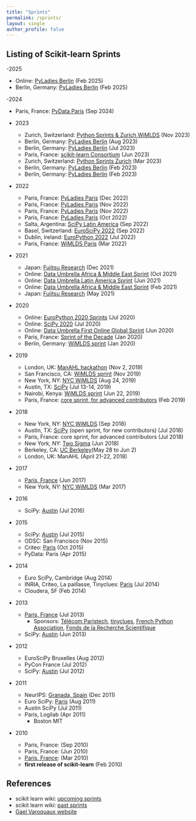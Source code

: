 ```yaml
---
title: "Sprints"
permalink: /sprints/
layout: single
author_profile: false
---
```


## Listing of Scikit-learn Sprints

-2025
  - Online: [PyLadies Berlin](https://www.meetup.com/pyladies-berlin/events/305492587) (Feb 2025)
  - Berlin, Germany: [PyLadies Berlin](https://www.meetup.com/pyladies-berlin/events/305397520/) (Feb 2025)

-2024
  - Paris, France: [PyData Paris](https://pydata.org/paris2024/sprints) (Sep 2024)

- 2023
  - Zurich, Switzerland: [Python Sprints & Zurich WiMLDS](https://python-sprints.github.io/zurich/2023/11/07/scikit-learn-sprint.html) (Nov 2023)
  - Berlin, Germany: [PyLadies Berlin](https://www.meetup.com/pyladies-berlin/events/294785222/) (Aug 2023)
  - Berlin, Germany: [PyLadies Berlin](https://www.meetup.com/pyladies-berlin/events/294784938/) (Jul 2023)
  - Paris, France: [scikit-learn Consortium](https://blog.scikit-learn.org/events/paris-dev-sprint/) (Jun 2023)
  - Zurich, Switzerland: [Python Sprints Zurich](https://www.meetup.com/python-sprints-zurich/events/291718007/) (Mar 2023)
  - Berlin, Germany: [PyLadies Berlin](https://www.meetup.com/pyladies-berlin/events/291249163/) (Feb 2023)
  - Berlin, Germany: [PyLadies Berlin](https://www.meetup.com/pyladies-berlin/events/291248660/) (Feb 2023)

- 2022
  - Paris, France: [PyLadies Paris](https://www.meetup.com/pyladiesparis/events/290003585/) (Dec 2022)
  - Paris, France: [PyLadies Paris](https://www.meetup.com/pyladiesparis/events/289652024/) (Nov 2022)
  - Paris, France: [PyLadies Paris](https://www.meetup.com/pyladiesparis/events/289471009/) (Nov 2022)
  - Paris, France: [PyLadies Paris](https://www.meetup.com/pyladiesparis/events/289012536/) (Oct 2022)
  - Salta, Argentina: [SciPy Latin America](https://pythoncientifico.ar) (Sep 2022)
  - Basel, Switzerland: [EuroSciPy 2022](https://www.euroscipy.org/2022/index.html) (Sep 2022)
  - Dublin, Ireland: [EuroPython 2022](https://ep2022.europython.eu/mentored-sprint) (Jul 2022)
  - Paris, France: [WiMLDS Paris](https://scikit-learn.fondation-inria.fr/wimlds-paris-sprint-and-contribution-workshop/) (Mar 2022)

- 2021
  - Japan: [Fujitsu Research](https://www.fujitsu.com/global/about/research/article/202111-devsprint2021a.html) (Dec 2021)
  - Online: [Data Umbrella Africa & Middle East Sprint](https://blog.dataumbrella.org/data-umbrella-afme2-2021-scikit-learn-sprint-report) (Oct 2021)
  - Online: [Data Umbrella Latin America Sprint](https://blog.dataumbrella.org/data-umbrella-latam-2021-scikit-learn-sprint-report)  (Jun 2021)
  - Online: [Data Umbrella Africa & Middle East Sprint](https://blog.dataumbrella.org/data-umbrella-afme1-2021-scikit-learn-sprint-report) (Feb 2021)
  - Japan: [Fujitsu Research](https://www.fujitsu.com/global/about/research/article/202104-devsprint.html) (May 2021)

- 2020
  - Online: [EuroPython 2020 Sprints](https://wiki.python.org/moin/EuroPython2020/Sprints) (Jul 2020)
  - Online: [SciPy 2020](https://www.scipy2020.scipy.org/sprints-schedule) (Jul 2020)
  - Online: [Data Umbrella First Online Global Sprint](https://tinyurl.com/sklearn-online) (Jun 2020)
  - Paris, France:  [Sprint of the Decade](https://github.com/scikit-learn/scikit-learn/wiki/Paris-scikit-learn-Sprint-of-the-Decade) (Jan 2020)
  - Berlin, Germany: [WiMLDS sprint](https://github.com/WiMLDS/berlin-2020-scikit-sprint) (Jan 2020)
  
- 2019
  - London, UK:  [ManAHL hackathon](https://www.man.com/hackathon2019) (Nov 2, 2019)
  - San Francisco, CA:  [WiMLDS sprint](http://wimlds.org/opensourcesprints-2/bay-area-scikit-sprint-2019/) (Nov 2019)
  - New York, NY:  [NYC WiMLDS](http://wimlds.org/opensourcesprints-2/nyc-scikit-sprint-2019/) (Aug 24, 2019)
  - Austin, TX: [SciPy](https://www.scipy2019.scipy.org/sprints) (Jul 13-14, 2019)  
  - Nairobi, Kenya:  [WiMLDS sprint](http://wimlds.org/nairobi-scikit-sprint-2019/) (Jun 22, 2019)
  - Paris, France:  [core sprint, for advanced contributors](https://scikit-learn.fondation-inria.fr/en/scikit-learn-sprint-in-paris/) (Feb 2019)
- 2018
  - New York, NY: [NYC WiMLDS](https://reshamas.github.io/highlights-from-the-2018-NYC-WiMLDS-scikit-sprint) (Sep 2018)
  - Austin, TX: [SciPy](http://gael-varoquaux.info/programming/sprint-on-scikit-learn-in-paris-and-austin.html) (open sprint, for new contributors) (Jul 2018)
  - Paris, France:  core sprint, for advanced contributors (Jul 2018)
  - New York, NY:  [Two Sigma](https://twitter.com/amuellerml/status/1007670849774784512) (Jun 2018) 
  - Berkeley, CA: [UC Berkeley](https://github.com/scikit-image/scikit-image/wiki/UC-Berkeley-(BIDS)-sprint,-May-28-Jun-2-2018)(May 28 to Jun 2)
  - London, UK: ManAHL (April 21-22, 2018)
- 2017
  - [Paris, France](http://gael-varoquaux.info/programming/scikit-learn-paris-sprint-2017.html) (Jun 2017)
  - New York, NY: [NYC WiMLDS](https://github.com/WiMLDS/scikit-sprint-nyc-2017/blob/master/README.md) (Mar 2017)
- 2016
  - SciPy:  [Austin](https://scipy2016.scipy.org/ehome/146062/332969/index9a04.html?%26) (Jul 2016)
- 2015
  - SciPy:  [Austin](https://scipy2015.scipy.org/ehome/115969/292867/index9a04.html?%26) (Jul 2015)
  - ODSC:   San Francisco (Nov 2015)
  - Criteo:  [Paris](https://twitter.com/GaelVaroquaux/status/656847270550310912) (Oct 2015)
  - PyData:  Paris (Apr 2015)
- 2014
  - Euro SciPy, Cambridge (Aug 2014)
  - INRIA, Criteo, La paillasse, Tinyclues:  [Paris](http://gael-varoquaux.info/programming/scikit-learn-2014-sprint-a-report.html) (Jul 2014)
  - Cloudera, SF (Feb 2014)
- 2013
  - [Paris, France](https://github.com/scikit-learn/administrative/blob/master/sprint_paris_2013/proposal.rst) (Jul 2013)
    - Sponsors: [Télécom Paristech](https://www.telecom-paristech.fr/), [tinyclues](https://www.tinyclues.com/), [French Python Association](https://www.afpy.org/), [Fonds de la Recherche Scientifique](https://www.frs-fnrs.be)
  - SciPy:  [Austin](https://conference.scipy.org/scipy2013/sprint_detail.php?id=36) (Jun 2013)
- 2012
  - EuroSciPy Bruxelles (Aug 2012)
  - PyCon France (Jul 2012)
  - SciPy:  [Austin](http://conference.scipy.org/scipy2012/sprints/sprint_detail.php?id=15) (Jul 2012)
- 2011
  - NeurIPS:  [Granada, Spain](http://gael-varoquaux.info/programming/scikit-learn-nips-2011-sprint-international-thanks-to-our-sponsors.html) (Dec 2011)
  - Euro SciPy:  [Paris](http://fa.bianp.net/blog/2011/scikit-learn-euroscipy-2011-coding-sprint-day-one/) (Aug 2011)
  - Austin SciPy (Jul 2011)
  - Paris, Logilab (Apr 2011)
    - Boston MIT
- 2010
  - Paris, France: (Sep 2010)
  - Paris, France: (Jun 2010)
  - [Paris, France](https://web.archive.org/web/20101118052247/http://fseoane.net/blog/2010/scikitslearn-coding-spring-in-paris/): (Mar 2010)
  - **first release of scikit-learn** (Feb 2010)

## References
- scikit learn wiki: [upcoming sprints](https://github.com/scikit-learn/scikit-learn/wiki/Upcoming-events)
- scikit learn wiki: [past sprints](https://github.com/scikit-learn/scikit-learn/wiki/Past-sprints)
- [Gael Varoquaux website](http://gael-varoquaux.info/tag/sprint.html)
